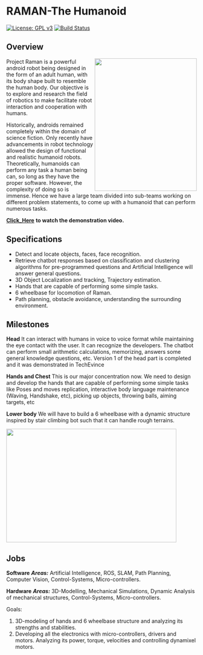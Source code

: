 # RAMAN-The Humanoid

[![License: GPL v3](https://img.shields.io/badge/License-GPL%20v3-blue.svg)](http://www.gnu.org/licenses/gpl-3.0)
[![Build Status](https://travis-ci.com/RCIITG/Raman-TheVisionBot.svg?branch=master)](https://travis-ci.com/RCIITG/Raman-TheVisionBot)

## Overview

<a href="url"><img src="https://github.com/Mahesh1735/Raman-TheVisionBot/blob/master/Media/head.jpg" align="right" height="350" width="270" ></a>
Project Raman is a powerful android robot being designed in the form of an adult human, with its body shape built to resemble the human body. Our objective is to explore and research the field of robotics to make facilitate robot interaction and cooperation with humans.

Historically, androids remained completely within the domain of science fiction. Only recently have advancements in robot technology allowed the design of functional and realistic humanoid robots. Theoretically, humanoids can perform any task a human being can, so long as they have the proper software. However, the complexity of doing so is immense. Hence we have a large team divided into sub-teams working on different problem statements, to come up with a humanoid that can perform numerous tasks.


[**Click_Here**](https://www.youtube.com/watch?v=zkdHCojj_vs) **to watch the demonstration video.**

## Specifications
- Detect and locate objects, faces, face recognition.
- Retrieve chatbot responses based on classification and clustering algorithms for pre-programmed questions and Artificial Intelligence will answer general questions.
- 3D Object Localization and tracking, Trajectory estimation.
- Hands that are capable of performing some simple tasks.
- 6 wheelbase for locomotion of Raman.
- Path planning, obstacle avoidance, understanding the surrounding environment.

## Milestones
**Head**
It can interact with humans in voice to voice format while maintaining the eye contact with the user. It can recognize the developers. The chatbot can perform small arithmetic calculations, memorizing, answers some general knowledge questions, etc. Version 1 of the head part is completed and it was demonstrated in TechEvince

**Hands and Chest**
This is our major concentration now. We need to design and develop the hands that are capable of performing some simple tasks like Poses and moves replication, interactive body language maintenance (Waving, Handshake, etc), picking up objects, throwing balls, aiming targets, etc

**Lower body**
We will have to build a 6 wheelbase with a dynamic structure inspired by stair climbing bot such that it can handle rough terrains.

<a href="url"><img src="https://github.com/Mahesh1735/Raman-TheVisionBot/blob/master/Media/handdes.png" align="center" height="300" width="450" ></a>

## Jobs
**Software**
  ***Areas:*** 
  Artificial Intelligence, ROS, SLAM, Path Planning, Computer Vision, Control-Systems, Micro-controllers.

**Hardware**
  ***Areas:*** 
  3D-Modelling, Mechanical Simulations, Dynamic Analysis of mechanical structures, Control-Systems, Micro-controllers.
  
  Goals:
  1. 3D-modeling of hands and 6 wheelbase structure and analyzing its strengths and stabilities.
  2. Developing all the electronics with micro-controllers, drivers and motors. Analyzing its power, torque, velocities and            controlling dynamixel motors.
